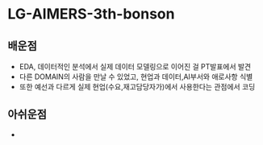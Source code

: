 # LG-AIMERS-3th-bonson




## 배운점
- EDA, 데이터적인 분석에서 실제 데이터 모델링으로 이어진 걸 PT발표에서 발견
- 다른 DOMAIN의 사람을 만날 수 있었고, 현업과 데이터,AI부서와 애로사항 식별
- 또한 예선과 다르게 실제 현업(수요,재고담당자가)에서 사용한다는 관점에서 코딩 

## 아쉬운점
- 
